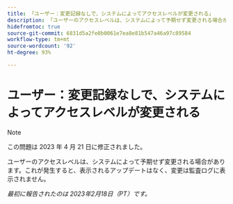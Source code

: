 ```yaml
---
title: 「ユーザー：変更記録なしで、システムによってアクセスレベルが変更される」
description: 「ユーザーのアクセスレベルは、システムによって予期せず変更される場合があります。これが発生すると、表示されるアップデートはなく、変更は監査ログに表示されません。
hidefromtoc: true
source-git-commit: 6831d5a2fe0b0061e7ea8e81b547a46a97c89584
workflow-type: tm+mt
source-wordcount: '92'
ht-degree: 93%

---
```



# ユーザー：変更記録なしで、システムによってアクセスレベルが変更される

>[!NOTE]
>
>この問題は 2023 年 4 月 21 日に修正されました。

ユーザーのアクセスレベルは、システムによって予期せず変更される場合があります。これが発生すると、表示されるアップデートはなく、変更は監査ログに表示されません。

_最初に報告されたのは 2023年2月18日（PT）です。_

